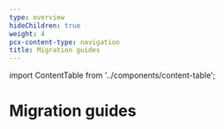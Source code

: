 ```yaml
---
type: overview
hideChildren: true
weight: 4
pcx-content-type: navigation
title: Migration guides
---
```


import ContentTable from '../components/content-table';

# Migration guides

<ContentTable path="migrations" />
